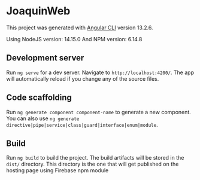 # JoaquinWeb

This project was generated with [Angular CLI](https://github.com/angular/angular-cli) version 13.2.6.

Using NodeJS version: 14.15.0
And NPM version: 6.14.8

## Development server

Run `ng serve` for a dev server. Navigate to `http://localhost:4200/`. The app will automatically reload if you change any of the source files.

## Code scaffolding

Run `ng generate component component-name` to generate a new component. You can also use `ng generate directive|pipe|service|class|guard|interface|enum|module`.

## Build

Run `ng build` to build the project. The build artifacts will be stored in the `dist/` directory. This directory is the one that will get published on the hosting page using Firebase npm module
